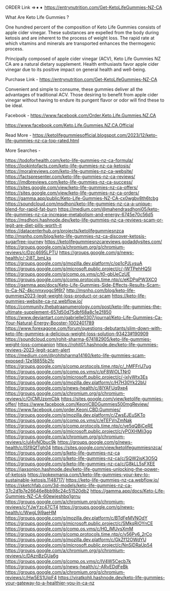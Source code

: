 ORDER Link ⇒➧➧ https://entrynutrition.com/Get-KetoLifeGummies-NZ-CA

What Are Keto Life Gummies ?

One hundred percent of the composition of Keto Life Gummies consists of apple cider vinegar. These substances are expelled from the body during ketosis and are inherent to the process of weight loss. The rapid rate at which vitamins and minerals are transported enhances the thermogenic process.



Principally composed of apple cider vinegar (ACV), Keto Life Gummies NZ CA are a natural dietary supplement. Health enthusiasts favor apple cider vinegar due to its positive impact on general health and well-being.

Purchase Link - https://entrynutrition.com/Get-KetoLifeGummies-NZ-CA

Convenient and simple to consume, these gummies deliver all the advantages of traditional ACV. Those desiring to benefit from apple cider vinegar without having to endure its pungent flavor or odor will find these to be ideal.

Facebook - 
https://www.facebook.com/Order.Keto.Life.Gummies.NZ.CA

https://www.facebook.com/Keto.Life.Gummies.NZ.CA.Official

Read More - https://ketolifegummiesofficial.blogspot.com/2023/12/keto-life-gummies-nz-ca-top-rated.html

More Searches - 

https://todoforhealth.com/keto-life-gummies-nz-ca-formula/
https://lookintofacts.com/keto-life-gummies-nz-ca-ketosis/
https://moralreviews.com/keto-life-gummies-nz-ca-website/
https://factspresenter.com/keto-life-gummies-nz-ca-reviews/
https://imdbreviews.com/keto-life-gummies-nz-ca-success/
https://sites.google.com/view/keto-life-gummies-nz-ca-offers/
https://sites.google.com/view/keto-life-gummies-nz-ca-orders/
https://gamma.app/public/Keto-Life-Gummies-NZ-CA-cx0wgbv8th6tcbg
https://soundcloud.com/msdhoni/keto-life-gummies-nz-ca-a-unique-blend-for-rapid-fat-burn
https://medium.com/@mahendrasdhoni05/keto-life-gummies-nz-ca-increase-metabolism-and-energy-6745e70c56d5
https://msdhoni.hashnode.dev/keto-life-gummies-nz-ca-reviews-scam-or-legit-are-diet-pills-worth-it
https://datacenterhub.org/projects/ketolifegummiesnzca
http://msnho.com/blog/keto-life-gummies-nz-ca-discover-ketosis-sugarfree-journey
https://ketolifegummiesnzcareviews.godaddysites.com/
https://groups.google.com/a/chromium.org/g/chromium-reviews/c/Dzc4695LPTU
https://groups.google.com/g/news-health/c/-2i8T_bmLks
https://groups.google.com/g/mozilla.dev.platform/c/op1cPJLysuA
https://groups.google.com/g/microsoft.public.project/c/-lWTPehHQ5I
https://groups.google.com/g/comp.os.vms/c/t0-gbUeCzUE
https://groups.google.com/g/comp.protocols.time.ntp/c/eKDPqPW3XC0
https://gamma.app/docs/Keto-Life-Gummies-Side-Effects-Results-Scam-In-Ca-NZ-4kcnmxyogc9f6t7
http://msnho.com/blog/keto-life-gummies2023-legit-weight-loss-product-or-scam
https://keto-life-gummies-website-ca-nz.webflow.io/
https://community.thebatraanumerology.com/post/keto-life-gummies-the-ultimate-supplement-657d50d75dbf68a8c1e2f850
https://www.deviantart.com/gabrielle0307/journal/Keto-Life-Gummies-Ca-Your-Natural-Energy-Booster-1002401789
https://www.forexagone.com/forum/questions-debutants/slim-down-with-keto-life-gummies-a-delicious-weight-loss-solution-93423#190909
https://soundcloud.com/rohit-sharma-674182905/keto-life-gummies-weight-loss-companion
https://rohit01.hashnode.dev/keto-life-gummies-reviews-2023-legit-scam-alert
https://medium.com/@rohitsharma14160/keto-life-gummies-scam-exposed-12e18855b2fc
https://groups.google.com/g/comp.protocols.time.ntp/c/_hMFFrlJ7ug
https://groups.google.com/g/comp.os.vms/c/pF8WiOLTNr0
https://groups.google.com/g/microsoft.public.project/c/-jxIyWtx3Es
https://groups.google.com/g/mozilla.dev.platform/c/H7H30Yk22bU
https://groups.google.com/g/news-health/c/8IYAFUq9xe4
https://groups.google.com/a/chromium.org/g/chromium-reviews/c/OiCMUzpmCbk
https://sites.google.com/view/ketolife-gummies-offer/
https://www.facebook.com/KeoniCBDGummies500mgReview/
https://www.facebook.com/order.Keoni.CBD.Gummies/
https://groups.google.com/g/mozilla.dev.platform/c/ZwsEJEuSKTo
https://groups.google.com/g/comp.os.vms/c/eTEFVnZmNak
https://groups.google.com/g/comp.protocols.time.ntp/c/ye5qQBjCeRE
https://groups.google.com/g/microsoft.public.project/c/yPOXHMli3gg
https://groups.google.com/a/chromium.org/g/chromium-reviews/c/uI4vNObuc9k
https://groups.google.com/g/news-health/c/lSf8QfTgh04
https://sites.google.com/view/ketolifegummiesnzca/
https://groups.google.com/g/keto-life-gummies-nz-ca
https://groups.google.com/g/keto-life-gummies-nz-ca/c/SQW2isK3O5Q
https://groups.google.com/g/keto-life-gummies-nz-ca/c/G8kLL5sFXEE
https://jaxsonjon.hashnode.dev/keto-life-gummies-unlocking-the-power-of-ketosis
https://pokexmania.com/t/keto-life-gummies-your-key-to-sustainable-ketosis.1148717/
https://keto-life-gummies-nz-ca.webflow.io/
https://sketchfab.com/3d-models/keto-life-gummies-nz-ca-37c2d1b7e26646e8bb98c24c51520db2
https://gamma.app/docs/Keto-Life-Gummies-NZ-CA-60ewjeshbq1grnu
https://groups.google.com/a/chromium.org/g/chromium-reviews/c/YJwYzc47CT4
https://groups.google.com/g/news-health/c/WwgL9j9aeHM
https://groups.google.com/g/mozilla.dev.platform/c/BTdFeMVNOdY
https://groups.google.com/g/microsoft.public.project/c/SMkqRiOYnCE
https://groups.google.com/g/comp.os.vms/c/H0_iMUvsXmM
https://groups.google.com/g/comp.protocols.time.ntp/c/v56Pv6_2rCo
https://groups.google.com/g/mozilla.dev.platform/c/GkZf12OWdYU
https://groups.google.com/g/microsoft.public.project/c/NnSjDRaUp54
https://groups.google.com/a/chromium.org/g/chromium-reviews/c/DAznBzGUa6g
https://groups.google.com/g/comp.os.vms/c/IV4W5Cecb7k
https://groups.google.com/g/news-health/c/-ARvEDdFeBk
https://groups.google.com/a/chromium.org/g/chromium-reviews/c/Hw5ES1UjpF4
https://viratkohli.hashnode.dev/keto-life-gummies-your-gateway-to-a-healthier-you-in-ca-nz
